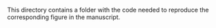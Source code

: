 This directory contains a folder with the code needed to reproduce the corresponding figure in the manuscript.
